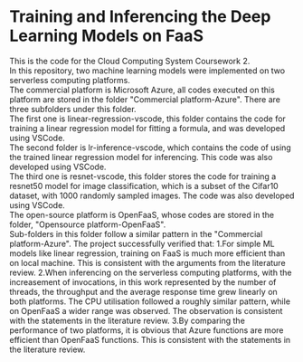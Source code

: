 # Training and Inferencing the Deep Learning Models on FaaS
This is the code for the Cloud Computing System Coursework 2.  
In this repository, two machine learning models were implemented on two serverless computing platforms.   
The commercial platform is Microsoft Azure, all codes executed on this platform are stored in the folder "Commercial platform-Azure". 
There are three subfolders under this folder.   
The first one is linear-regression-vscode, this folder contains the code for training a linear regression model for fitting a formula, and was developed using VSCode.   
The second folder is lr-inference-vscode, which contains the code of using the trained linear regression model for inferencing. This code was also developed using VSCode.  
The third one is resnet-vscode, this folder stores the code for training a resnet50 model for image classification, which is a subset of the Cifar10 dataset, with 1000 randomly sampled images. The code was also developed using VSCode.  
The open-source platform is OpenFaaS, whose codes are stored in the folder, "Opensource platform-OpenFaaS".  
Sub-folders in this folder follow a similar pattern in the "Commercial platform-Azure".
The project successfully verified that:
1.For simple ML models like linear regression, training on FaaS is much more efficient than on local machine. This is consistent with the arguments from the literature review.
2.When inferencing on the serverless computing platforms, with the increasement of invocations, in this work represented by the number of threads, the throughput and the average response time grew linearly on both platforms. The CPU utilisation followed a roughly similar pattern, while on OpenFaaS a wider range was observed. The observation is consistent with the statements in the literature review.
3.By comparing the performance of two platforms, it is obvious that Azure functions are more efficient than OpenFaaS functions. This is consistent with the statements in the literature review.
